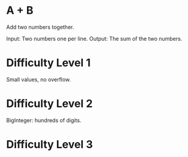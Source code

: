 # A + B

Add two numbers together.

Input: Two numbers one per line.
Output: The sum of the two numbers.

# Difficulty Level 1

Small values, no overflow.

# Difficulty Level 2

BigInteger: hundreds of digits.

# Difficulty Level 3



